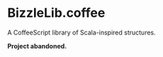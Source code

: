 BizzleLib.coffee
================

A CoffeeScript library of Scala-inspired structures.

**Project abandoned.**
